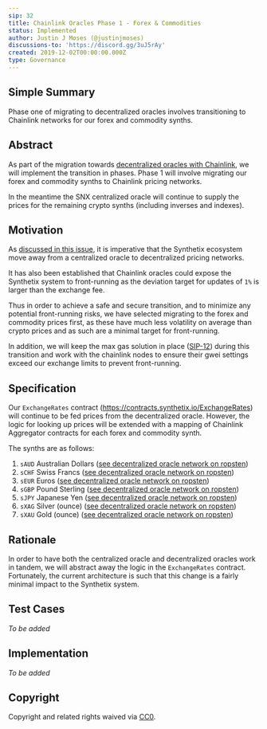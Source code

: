 ```yaml
---
sip: 32
title: Chainlink Oracles Phase 1 - Forex & Commodities
status: Implemented
author: Justin J Moses (@justinjmoses)
discussions-to: 'https://discord.gg/3uJ5rAy'
created: 2019-12-02T00:00:00.000Z
type: Governance
---
```


<!--You can leave these HTML comments in your merged SIP and delete the visible duplicate text guides, they will not appear and may be helpful to refer to if you edit it again. This is the suggested template for new SIPs. Note that an SIP number will be assigned by an editor. When opening a pull request to submit your SIP, please use an abbreviated title in the filename, `sip-draft_title_abbrev.md`. The title should be 44 characters or less.-->

## Simple Summary

<!--"If you can't explain it simply, you don't understand it well enough." Provide a simplified and layman-accessible explanation of the SIP.-->

Phase one of migrating to decentralized oracles involves transitioning to Chainlink networks for our forex and commodity synths.

## Abstract

<!--A short (~200 word) description of the technical issue being addressed.-->

As part of the migration towards [decentralized oracles with Chainlink](https://github.com/Synthetixio/synthetix/issues/293), we will implement the transition in phases. Phase 1 will involve migrating our forex and commodity synths to Chainlink pricing networks.

In the meantime the SNX centralized oracle will continue to supply the prices for the remaining crypto synths (including inverses and indexes).

## Motivation

<!--The motivation is critical for SIPs that want to change Synthetix. It should clearly explain why the existing protocol specification is inadequate to address the problem that the SIP solves. SIP submissions without sufficient motivation may be rejected outright.-->

As [discussed in this issue](https://github.com/Synthetixio/synthetix/issues/293), it is imperative that the Synthetix ecosystem move away from a centralized oracle to decentralized pricing networks.

It has also been established that Chainlink oracles could expose the Synthetix system to front-running as the deviation target for updates of `1%` is larger than the exchange fee.

Thus in order to achieve a safe and secure transition, and to minimize any potential front-running risks, we have selected migrating to the forex and commodity prices first, as these have much less volatility on average than crypto prices and as such are a minimal target for front-running.

In addition, we will keep the max gas solution in place ([SIP-12](https://sips.synthetix.io/sips/sip-12)) during this transition and work with the chainlink nodes to ensure their gwei settings exceed our exchange limits to prevent front-running.

## Specification

<!--The technical specification should describe the syntax and semantics of any new feature.-->

Our `ExchangeRates` contract (https://contracts.synthetix.io/ExchangeRates) will continue to be fed prices from the decentralized oracle. However, the logic for looking up prices will be extended with a mapping of Chainlink Aggregator contracts for each forex and commodity synth.

The synths are as follows:

1. `sAUD` Australian Dollars ([see decentralized oracle network on ropsten](https://aggregator-staging.surge.sh/ropsten/0x1b7ce2481149328c5e00efa6daa82de8e24f078b))
2. `sCHF` Swiss Francs ([see decentralized oracle network on ropsten](https://aggregator-staging.surge.sh/ropsten/0xcd80a8f6915c78b3e65d30f94468547e021ccf9b))
3. `sEUR` Euros ([see decentralized oracle network on ropsten](https://aggregator-staging.surge.sh/ropsten/0x152cfa5d0e11ab0355179cd812035c2c64d750bd))
4. `sGBP` Pound Sterling ([see decentralized oracle network on ropsten](https://aggregator-staging.surge.sh/ropsten/0x174754491a4ca333bf777387b0926bc8ecaf7f6e))
5. `sJPY` Japanese Yen ([see decentralized oracle network on ropsten](https://aggregator-staging.surge.sh/ropsten/0xe3153d946c958e334285f4aa93c6a3d8f5dfbff7))
6. `sXAG` Silver (ounce) ([see decentralized oracle network on ropsten](https://aggregator-staging.surge.sh/ropsten/0xc8bc999deab18feca1c5fbd6bffe9975ac396402))
7. `sXAU` Gold (ounce) ([see decentralized oracle network on ropsten](https://aggregator-staging.surge.sh/ropsten/0xf45a5bb73124907e8c391c6a1001896f62f8f290))

## Rationale

<!--The rationale fleshes out the specification by describing what motivated the design and why particular design decisions were made. It should describe alternate designs that were considered and related work, e.g. how the feature is supported in other languages. The rationale may also provide evidence of consensus within the community, and should discuss important objections or concerns raised during discussion.-->

In order to have both the centralized oracle and decentralized oracles work in tandem, we will abstract away the logic in the `ExchangeRates` contract. Fortunately, the current architecture is such that this change is a fairly minimal impact to the Synthetix system.

## Test Cases

<!--Test cases for an implementation are mandatory for SIPs but can be included with the implementation..-->

_To be added_

## Implementation

<!--The implementations must be completed before any SIP is given status "Implemented", but it need not be completed before the SIP is "Approved". While there is merit to the approach of reaching consensus on the specification and rationale before writing code, the principle of "rough consensus and running code" is still useful when it comes to resolving many discussions of API details.-->

_To be added_

## Copyright

Copyright and related rights waived via [CC0](https://creativecommons.org/publicdomain/zero/1.0/).
